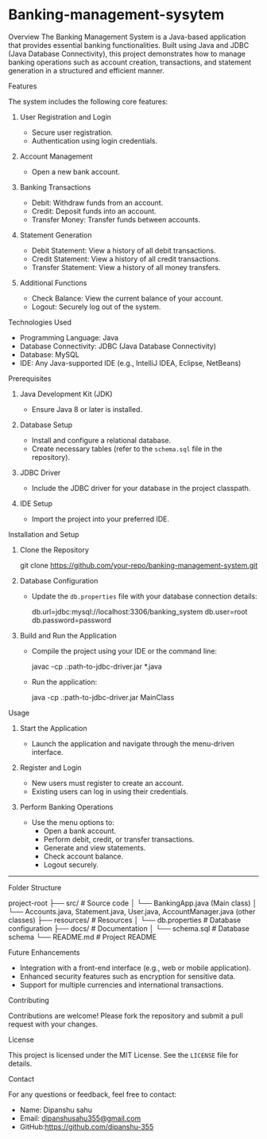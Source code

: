 # Banking-management-sysytem

Overview
The Banking Management System is a Java-based application that provides essential banking functionalities. Built using Java and JDBC (Java Database Connectivity), this project demonstrates how to manage banking operations such as account creation, transactions, and statement generation in a structured and efficient manner.



 Features

The system includes the following core features:

1. User Registration and Login

   - Secure user registration.
   - Authentication using login credentials.

2. Account Management

   - Open a new bank account.

3. Banking Transactions

   - Debit: Withdraw funds from an account.
   - Credit: Deposit funds into an account.
   - Transfer Money: Transfer funds between accounts.

4. Statement Generation

   - Debit Statement: View a history of all debit transactions.
   - Credit Statement: View a history of all credit transactions.
   - Transfer Statement: View a history of all money transfers.

5. Additional Functions

   - Check Balance: View the current balance of your account.
   - Logout: Securely log out of the system.



 Technologies Used

- Programming Language: Java
- Database Connectivity: JDBC (Java Database Connectivity)
- Database: MySQL
- IDE: Any Java-supported IDE (e.g., IntelliJ IDEA, Eclipse, NetBeans)



 Prerequisites

1. Java Development Kit (JDK)

   - Ensure Java 8 or later is installed.

2. Database Setup

   - Install and configure a relational database.
   - Create necessary tables (refer to the `schema.sql` file in the repository).

3. JDBC Driver

   - Include the JDBC driver for your database in the project classpath.

4. IDE Setup

   - Import the project into your preferred IDE.



 Installation and Setup

1. Clone the Repository

   
   git clone https://github.com/your-repo/banking-management-system.git
  

2. Database Configuration

   - Update the `db.properties` file with your database connection details:
     
     db.url=jdbc:mysql://localhost:3306/banking_system
     db.user=root
     db.password=password
     

3. Build and Run the Application

   - Compile the project using your IDE or the command line:
  
     javac -cp .:path-to-jdbc-driver.jar *.java
     
   - Run the application:
     
     java -cp .:path-to-jdbc-driver.jar MainClass
   



 Usage

1. Start the Application

   - Launch the application and navigate through the menu-driven interface.

2. Register and Login

   - New users must register to create an account.
   - Existing users can log in using their credentials.

3. Perform Banking Operations

   - Use the menu options to:
     - Open a bank account.
     - Perform debit, credit, or transfer transactions.
     - Generate and view statements.
     - Check account balance.
     - Logout securely.

---

Folder Structure

project-root
├── src/                # Source code
│   └── BankingApp.java (Main class)
│   └── Accounts.java, Statement.java, User.java, AccountManager.java (other classes)
├── resources/          # Resources
│   └── db.properties  # Database configuration
├── docs/               # Documentation
│   └── schema.sql    # Database schema
└── README.md           # Project README


 Future Enhancements

- Integration with a front-end interface (e.g., web or mobile application).
- Enhanced security features such as encryption for sensitive data.
- Support for multiple currencies and international transactions.



 Contributing

Contributions are welcome! Please fork the repository and submit a pull request with your changes.



 License

This project is licensed under the MIT License. See the `LICENSE` file for details.


 Contact

For any questions or feedback, feel free to contact:

- Name: Dipanshu sahu 
- Email: dipanshusahu355@gmail.com
- GitHub:https://github.com/dipanshu-355
